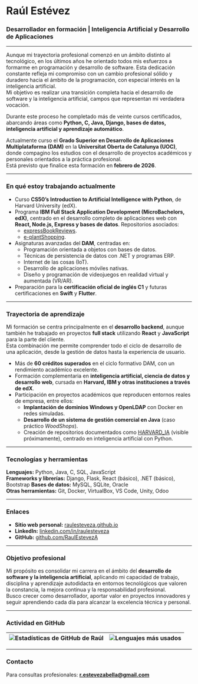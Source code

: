 # Raúl Estévez

### Desarrollador en formación | Inteligencia Artificial y Desarrollo de Aplicaciones

---

Aunque mi trayectoria profesional comenzó en un ámbito distinto al tecnológico, en los últimos años he orientado todos mis esfuerzos a formarme en programación y desarrollo de software. Esta dedicación constante refleja mi compromiso con un cambio profesional sólido y duradero hacia el ámbito de la programación, con especial interés en la inteligencia artificial.  
Mi objetivo es realizar una transición completa hacia el desarrollo de software y la inteligencia artificial, campos que representan mi verdadera vocación.

Durante este proceso he completado más de veinte cursos certificados, abarcando áreas como **Python, C, Java, Django, bases de datos, inteligencia artificial y aprendizaje automático**.  

Actualmente curso el **Grado Superior en Desarrollo de Aplicaciones Multiplataforma (DAM)** en la **Universitat Oberta de Catalunya (UOC)**, donde compagino los estudios con el desarrollo de proyectos académicos y personales orientados a la práctica profesional.  
Está previsto que finalice esta formación en **febrero de 2026**.

---

### En qué estoy trabajando actualmente

- Curso **CS50’s Introduction to Artificial Intelligence with Python**, de Harvard University (edX).
- Programa **IBM Full Stack Application Development (MicroBachelors, edX)**, centrado en el desarrollo completo de aplicaciones web con **React, Node.js, Express y bases de datos**. Repositorios asociados: 
  - [expressBookReviews](https://github.com/RaulEstevezA/expressBookReviews).
  - [e-plantShopping](https://github.com/RaulEstevezA/e-plantShopping).  
- Asignaturas avanzadas del **DAM**, centradas en:
  - Programación orientada a objetos con bases de datos.
  - Técnicas de persistencia de datos con .NET y programas ERP.    
  - Internet de las cosas (IoT).  
  - Desarrollo de aplicaciones móviles nativas.  
  - Diseño y programación de videojuegos en realidad virtual y aumentada (VR/AR).
- Preparación para la **certificación oficial de inglés C1** y futuras certificaciones en **Swift** y **Flutter**.

---

### Trayectoria de aprendizaje

Mi formación se centra principalmente en el **desarrollo backend**, aunque también he trabajado en proyectos **full stack** utilizando **React** y **JavaScript** para la parte del cliente.  
Esta combinación me permite comprender todo el ciclo de desarrollo de una aplicación, desde la gestión de datos hasta la experiencia de usuario.

- Más de **60 créditos superados** en el ciclo formativo DAM, con un rendimiento académico excelente.  
- Formación complementaria en **inteligencia artificial, ciencia de datos y desarrollo web**, cursada en **Harvard, IBM y otras instituciones a través de edX**.  
- Participación en proyectos académicos que reproducen entornos reales de empresa, entre ellos:  
  - **Implantación de dominios Windows y OpenLDAP** con Docker en redes simuladas.  
  - **Desarrollo de un sistema de gestión comercial en Java** (caso práctico *WoodShops*).  
  - Creación de repositorios documentados como [HARVARD_IA](https://github.com/RaulEstevezA/HARVARD_IA) (visible próximamente), centrado en inteligencia artificial con Python.
---

### Tecnologías y herramientas

**Lenguajes:** Python, Java, C, SQL, JavaScript  
**Frameworks y librerías:** Django, Flask, React (básico), .NET (básico), Bootstrap 
**Bases de datos:** MySQL, SQLite, Oracle  
**Otras herramientas:** Git, Docker, VirtualBox, VS Code, Unity, Odoo

---

### Enlaces

- **Sitio web personal:** [raulesteveza.github.io](https://raulesteveza.github.io/)  
- **LinkedIn:** [linkedin.com/in/raulesteveza](https://www.linkedin.com/in/raulesteveza/)  
- **GitHub:** [github.com/RaulEstevezA](https://github.com/RaulEstevezA)

---

### Objetivo profesional

Mi propósito es consolidar mi carrera en el ámbito del **desarrollo de software y la inteligencia artificial**, aplicando mi capacidad de trabajo, disciplina y aprendizaje autodidacta en entornos tecnológicos que valoren la constancia, la mejora continua y la responsabilidad profesional.  
Busco crecer como desarrollador, aportar valor en proyectos innovadores y seguir aprendiendo cada día para alcanzar la excelencia técnica y personal.

---

### Actividad en GitHub

| ![Estadísticas de GitHub de Raúl](https://github-readme-stats.vercel.app/api?username=RaulEstevezA&show_icons=true&theme=default) | ![Lenguajes más usados](https://github-readme-stats.vercel.app/api/top-langs/?username=RaulEstevezA&layout=compact&theme=default) |
| ------------- | ------------- |

---

### Contacto

Para consultas profesionales: **r.estevezabella@gmail.com**